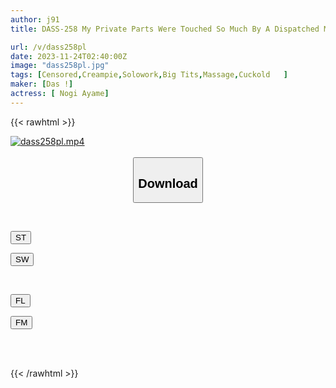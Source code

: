 ```yaml
---
author: j91
title: DASS-258 My Private Parts Were Touched So Much By A Dispatched Masseuse That I Couldn't Bear The Pleasure And Ended Up Cuckolding Her. Aya Nogi

url: /v/dass258pl
date: 2023-11-24T02:40:00Z
image: "dass258pl.jpg"
tags: [Censored,Creampie,Solowork,Big Tits,Massage,Cuckold	 ]
maker: [Das !]
actress: [ Nogi Ayame]
---
```



{{< rawhtml >}}

<div class="video" data-videoid="dZLADw87PBUPQ4">
    <a href="javascript:;">
        <img src="/v/dass258pl/dass258pl.jpg" width="WIDTH" height="HEIGHT" alt="dass258pl.mp4" loading="lazy">
    </a>
</div>

<script type="text/javascript" src="https://j91.asia/asset/on-demand-st.js"></script>

<br>
  <link rel="stylesheet" href="https://j91.asia/asset/bs5.css">
  
  <center>
  <button class="btn btn-primary" type="button" data-bs-toggle="collapse" data-bs-target=".multi-collapse" aria-expanded="false" aria-controls="multiCollapseExample1 multiCollapseExample2"><h2>Download</h2></button></center>
</p>
<div class="row">
  <div class="col">
    <div class="collapse multi-collapse" id="multiCollapseExample1">
      <div class="card card-body">
	      	      <br>
<div class="buttons">  
<p><a href="https://streamtape.to/v/dZLADw87PBUPQ4" target="_blank"><button class="btn-hover color-3"><i class="fa fa-download"></i> ST</button></a></p>
<p><a href="https://flaswish.com/laglo01euow1" target="_blank"><button class="btn-hover color-2"><i class="fa fa-download"></i> SW</button></a></p></div>
    </div>
  </div>
</div>
  <div class="col">
    <div class="collapse multi-collapse" id="multiCollapseExample2">
      <div class="card card-body">
	      <br>
<div class="buttons">
<p><a href="javascript:;" target="_blank"><button class="btn-hover color-9"><i class="fa fa-download"></i> FL</button></a></p>
<p><a href="javascript:;" target="_blank"><button class="btn-hover color-8"><i class="fa fa-download"></i> FM</button></a></p></div>
<br><br>
      </div>
    </div>
  </div>
</div>

{{< /rawhtml >}}
